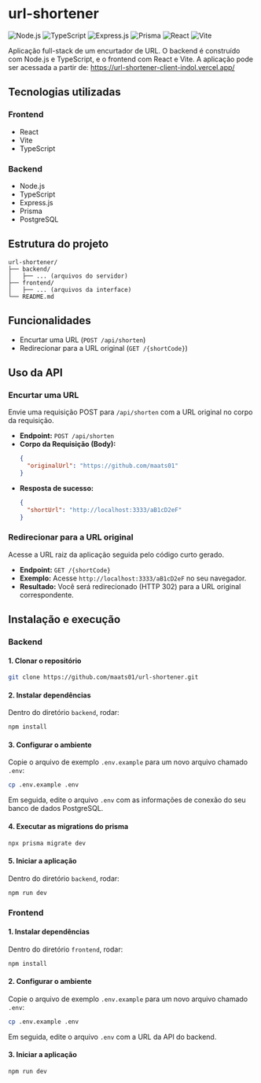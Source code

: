 # url-shortener

![Node.js](https://img.shields.io/badge/Node.js-43853D?style=for-the-badge&logo=node.js&logoColor=white)
![TypeScript](https://img.shields.io/badge/TypeScript-3178C6?style=for-the-badge&logo=typescript&logoColor=white)
![Express.js](https://img.shields.io/badge/Express.js-000000?style=for-the-badge&logo=express&logoColor=white)
![Prisma](https://img.shields.io/badge/Prisma-2D3748?style=for-the-badge&logo=prisma&logoColor=white)
![React](https://img.shields.io/badge/React-61DAFB?style=for-the-badge&logo=react&logoColor=white)
![Vite](https://img.shields.io/badge/Vite-646CFF?style=for-the-badge&logo=vite&logoColor=white)

Aplicação full-stack de um encurtador de URL. O backend é construído com Node.js e TypeScript, e o frontend com React e Vite. A aplicação pode ser acessada a partir de: https://url-shortener-client-indol.vercel.app/

## Tecnologias utilizadas

### Frontend
- React
- Vite
- TypeScript

### Backend
- Node.js
- TypeScript
- Express.js
- Prisma
- PostgreSQL

## Estrutura do projeto
```
url-shortener/
├── backend/
│   ├── ... (arquivos do servidor)
├── frontend/
│   ├── ... (arquivos da interface)
└── README.md
```

## Funcionalidades

- Encurtar uma URL (`POST /api/shorten`)
- Redirecionar para a URL original (`GET /{shortCode}`)

## Uso da API

### Encurtar uma URL

Envie uma requisição POST para `/api/shorten` com a URL original no corpo da requisição.

- **Endpoint:** `POST /api/shorten`
- **Corpo da Requisição (Body):**
  ```json
  {
    "originalUrl": "https://github.com/maats01"
  }
- **Resposta de sucesso:**
  ```json
  {
    "shortUrl": "http://localhost:3333/aB1cD2eF"
  }

### Redirecionar para a URL original

Acesse a URL raiz da aplicação seguida pelo código curto gerado.

- **Endpoint:** `GET /{shortCode}`
- **Exemplo:** Acesse `http://localhost:3333/aB1cD2eF` no seu navegador.
- **Resultado:** Você será redirecionado (HTTP 302) para a URL original correspondente. 

## Instalação e execução

### Backend

#### 1. Clonar o repositório
```bash
git clone https://github.com/maats01/url-shortener.git
```

#### 2. Instalar dependências
Dentro do diretório `backend`, rodar:
```bash
npm install
```

#### 3. Configurar o ambiente
Copie o arquivo de exemplo `.env.example` para um novo arquivo chamado `.env`:
```bash
cp .env.example .env
```
Em seguida, edite o arquivo `.env` com as informações de conexão do seu banco de dados PostgreSQL.

#### 4. Executar as migrations do prisma
```bash
npx prisma migrate dev
```

#### 5. Iniciar a aplicação
Dentro do diretório `backend`, rodar:
```bash
npm run dev
```

### Frontend

#### 1. Instalar dependências
Dentro do diretório `frontend`, rodar:
```bash
npm install
```

#### 2. Configurar o ambiente
Copie o arquivo de exemplo `.env.example` para um novo arquivo chamado `.env`:
```bash
cp .env.example .env
```
Em seguida, edite o arquivo `.env` com a URL da API do backend.

#### 3. Iniciar a aplicação
```bash
npm run dev
```
